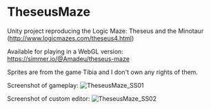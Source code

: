 # TheseusMaze
Unity project reproducing the Logic Maze: Theseus and the Minotaur (http://www.logicmazes.com/theseus4.html)

Available for playing in a WebGL version: https://simmer.io/@Amadeu/theseus-maze

Sprites are from the game Tibia and I don't own any rights of them.

Screenshot of gameplay:
![TheseusMaze_SS01](https://user-images.githubusercontent.com/25543840/184554703-870b5c5e-b1d1-4c31-a1c6-42b52338f9c3.png)

Screenshot of custom editor:
![TheseusMaze_SS02](https://user-images.githubusercontent.com/25543840/184554715-0a819b9b-d60a-4b1c-969a-b155ad83dc8c.png)

